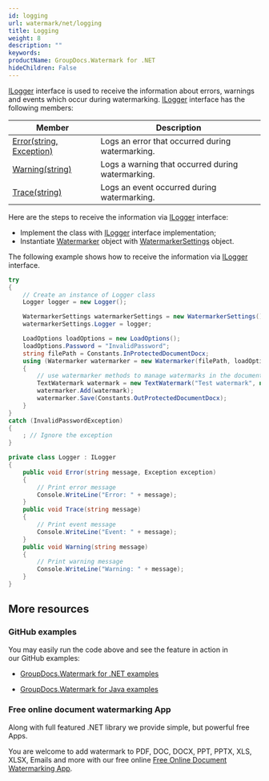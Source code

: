 ```yaml
---
id: logging
url: watermark/net/logging
title: Logging
weight: 8
description: ""
keywords: 
productName: GroupDocs.Watermark for .NET
hideChildren: False
---
```

[ILogger](https://apireference.groupdocs.com/watermark/net/groupdocs.watermark.options/ilogger) interface is used to receive the information about errors, warnings and events which occur during watermarking. [ILogger](https://apireference.groupdocs.com/watermark/net/groupdocs.watermark.options/ilogger) interface has the following members:

| Member | Description |
| --- | --- |
| [Error(string, Exception)](https://apireference.groupdocs.com/watermark/net/groupdocs.watermark.options/ilogger/methods/error) | Logs an error that occurred during watermarking. |
| [Warning(string)](https://apireference.groupdocs.com/watermark/net/groupdocs.watermark.options/ilogger/methods/warning) | Logs a warning that occurred during watermarking. |
| [Trace(string)](https://apireference.groupdocs.com/watermark/net/groupdocs.watermark.options/ilogger/methods/trace) | Logs an event occurred during watermarking. |

Here are the steps to receive the information via [ILogger](https://apireference.groupdocs.com/watermark/net/groupdocs.watermark.options/ilogger) interface:

*   Implement the class with [ILogger](https://apireference.groupdocs.com/watermark/net/groupdocs.watermark.options/ilogger) interface implementation;
*   Instantiate [Watermarker](https://apireference-qa.groupdocs.com/watermark/net/groupdocs.watermark/watermarker) object with [WatermarkerSettings](https://apireference-qa.groupdocs.com/watermark/net/groupdocs.watermark/watermarkersettings) object.

The following example shows how to receive the information via [ILogger](https://apireference.groupdocs.com/watermark/net/groupdocs.watermark.options/ilogger) interface.

```csharp
try
{
    // Create an instance of Logger class
    Logger logger = new Logger();

    WatermarkerSettings watermarkerSettings = new WatermarkerSettings();
    watermarkerSettings.Logger = logger;

    LoadOptions loadOptions = new LoadOptions();
    loadOptions.Password = "InvalidPassword";
    string filePath = Constants.InProtectedDocumentDocx;
    using (Watermarker watermarker = new Watermarker(filePath, loadOptions, watermarkerSettings))
    {
        // use watermarker methods to manage watermarks in the document
        TextWatermark watermark = new TextWatermark("Test watermark", new Font("Arial", 12));
        watermarker.Add(watermark);
        watermarker.Save(Constants.OutProtectedDocumentDocx);
    }
}
catch (InvalidPasswordException)
{
    ; // Ignore the exception
}

private class Logger : ILogger
{
    public void Error(string message, Exception exception)
    {
        // Print error message
        Console.WriteLine("Error: " + message);
    }
    public void Trace(string message)
    {
        // Print event message
        Console.WriteLine("Event: " + message);
    }
    public void Warning(string message)
    {
        // Print warning message
        Console.WriteLine("Warning: " + message);
    }
}
```

## More resources

### GitHub examples

You may easily run the code above and see the feature in action in our GitHub examples:

*   [GroupDocs.Watermark for .NET examples](https://github.com/groupdocs-watermark/GroupDocs.Watermark-for-.NET)
    
*   [GroupDocs.Watermark for Java examples](https://github.com/groupdocs-watermark/GroupDocs.Watermark-for-Java)
    

### Free online document watermarking App

Along with full featured .NET library we provide simple, but powerful free Apps.

You are welcome to add watermark to PDF, DOC, DOCX, PPT, PPTX, XLS, XLSX, Emails and more with our free online [Free Online Document Watermarking App](https://products.groupdocs.app/watermark).
